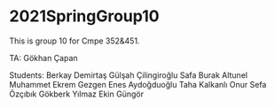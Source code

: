 # 2021SpringGroup10

This is group 10 for Cmpe 352&451.
 
TA: Gökhan Çapan

Students:
Berkay Demirtaş
Gülşah Çilingiroğlu
Safa Burak Altunel
Muhammet Ekrem Gezgen
Enes Aydoğduoğlu
Taha Kalkanlı
Onur Sefa Özçıbık
Gökberk Yılmaz
Ekin Güngör

